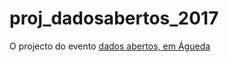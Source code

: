 # proj_dadosabertos_2017

O projecto do evento [dados abertos, em Águeda](http://sig.cm-agueda.pt/drupal/node/266)
